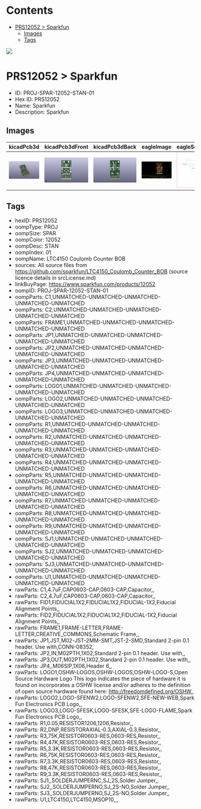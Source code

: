 



Contents
========

* [PRS12052 > Sparkfun](#prs12052--sparkfun)
	* [Images](#images)
	* [Tags](#tags)
  
![][im]
# PRS12052 > Sparkfun

- ID: PROJ-SPAR-12052-STAN-01
- Hex ID: PRS12052
- Name: Sparkfun
- Description: Sparkfun

## Images
  
  

|kicadPcb3d|kicadPcb3dFront|kicadPcb3dBack|eagleImage|eagleSchemImage|
| :---: | :---: | :---: | :---: | :---: |
|[![kicadPcb3d](kicadPcb3d_140.png)](kicadPcb3d.png)|[![kicadPcb3dFront](kicadPcb3dFront_140.png)](kicadPcb3dFront.png)|[![kicadPcb3dBack](kicadPcb3dBack_140.png)](kicadPcb3dBack.png)|[![eagleImage](eagleImage_140.png)](eagleImage.png)|[![eagleSchemImage](eagleSchemImage_140.png)](eagleSchemImage.png)|

## Tags

- hexID: PRS12052
- oompType: PROJ
- oompSize: SPAR
- oompColor: 12052
- oompDesc: STAN
- oompIndex: 01
- oompName: LTC4150 Coulomb Counter BOB
- sources: All source files from https://github.com/sparkfun/LTC4150_Coulomb_Counter_BOB (source licence details in srcLicense.md)
- linkBuyPage: https://www.sparkfun.com/products/12052
- oompID: PROJ-SPAR-12052-STAN-01
- oompParts: C1,UNMATCHED-UNMATCHED-UNMATCHED-UNMATCHED-UNMATCHED
- oompParts: C2,UNMATCHED-UNMATCHED-UNMATCHED-UNMATCHED-UNMATCHED
- oompParts: FRAME1,UNMATCHED-UNMATCHED-UNMATCHED-UNMATCHED-UNMATCHED
- oompParts: JP1,UNMATCHED-UNMATCHED-UNMATCHED-UNMATCHED-UNMATCHED
- oompParts: JP2,UNMATCHED-UNMATCHED-UNMATCHED-UNMATCHED-UNMATCHED
- oompParts: JP3,UNMATCHED-UNMATCHED-UNMATCHED-UNMATCHED-UNMATCHED
- oompParts: JP4,UNMATCHED-UNMATCHED-UNMATCHED-UNMATCHED-UNMATCHED
- oompParts: LOGO1,UNMATCHED-UNMATCHED-UNMATCHED-UNMATCHED-UNMATCHED
- oompParts: LOGO2,UNMATCHED-UNMATCHED-UNMATCHED-UNMATCHED-UNMATCHED
- oompParts: LOGO3,UNMATCHED-UNMATCHED-UNMATCHED-UNMATCHED-UNMATCHED
- oompParts: R1,UNMATCHED-UNMATCHED-UNMATCHED-UNMATCHED-UNMATCHED
- oompParts: R2,UNMATCHED-UNMATCHED-UNMATCHED-UNMATCHED-UNMATCHED
- oompParts: R3,UNMATCHED-UNMATCHED-UNMATCHED-UNMATCHED-UNMATCHED
- oompParts: R4,UNMATCHED-UNMATCHED-UNMATCHED-UNMATCHED-UNMATCHED
- oompParts: R5,UNMATCHED-UNMATCHED-UNMATCHED-UNMATCHED-UNMATCHED
- oompParts: R6,UNMATCHED-UNMATCHED-UNMATCHED-UNMATCHED-UNMATCHED
- oompParts: R7,UNMATCHED-UNMATCHED-UNMATCHED-UNMATCHED-UNMATCHED
- oompParts: R8,UNMATCHED-UNMATCHED-UNMATCHED-UNMATCHED-UNMATCHED
- oompParts: R9,UNMATCHED-UNMATCHED-UNMATCHED-UNMATCHED-UNMATCHED
- oompParts: SJ1,UNMATCHED-UNMATCHED-UNMATCHED-UNMATCHED-UNMATCHED
- oompParts: SJ2,UNMATCHED-UNMATCHED-UNMATCHED-UNMATCHED-UNMATCHED
- oompParts: SJ3,UNMATCHED-UNMATCHED-UNMATCHED-UNMATCHED-UNMATCHED
- oompParts: U1,UNMATCHED-UNMATCHED-UNMATCHED-UNMATCHED-UNMATCHED
- rawParts: C1,4.7uF,CAP0603-CAP,0603-CAP,Capacitor,,
- rawParts: C2,4.7uF,CAP0603-CAP,0603-CAP,Capacitor,,
- rawParts: FID1,FIDUCIAL1X2,FIDUCIAL1X2,FIDUCIAL-1X2,Fiducial Alignment Points,,
- rawParts: FID2,FIDUCIAL1X2,FIDUCIAL1X2,FIDUCIAL-1X2,Fiducial Alignment Points,,
- rawParts: FRAME1,FRAME-LETTER,FRAME-LETTER,CREATIVE_COMMONS,Schematic Frame,,
- rawParts: JP1,JST,M02-JST-2MM-SMT,JST-2-SMD,Standard 2-pin 0.1 header. Use with,CONN-08352,
- rawParts: JP2,IN,M02PTH,1X02,Standard 2-pin 0.1 header. Use with,,
- rawParts: JP3,OUT,M02PTH,1X02,Standard 2-pin 0.1 header. Use with,,
- rawParts: JP4,,M06SIP,1X06,Header 6,,
- rawParts: LOGO1,OSHW-LOGOS,OSHW-LOGOS,OSHW-LOGO-S,Open Source Hardware Logo This logo indicates the piece of hardware it is found on incorporates a OSHW license and/or adheres to the definition of open source hardware found here: http://freedomdefined.org/OSHW,,
- rawParts: LOGO2,LOGO-SFENW2,LOGO-SFENW2,SFE-NEW-WEB,Spark Fun Electronics PCB Logo,,
- rawParts: LOGO3,LOGO-SFESK,LOGO-SFESK,SFE-LOGO-FLAME,Spark Fun Electronics PCB Logo,,
- rawParts: R1,0.05,RESISTOR1206,1206,Resistor,,
- rawParts: R2,DNP,RESISTORAXIAL-0.3,AXIAL-0.3,Resistor,,
- rawParts: R3,75K,RESISTOR0603-RES,0603-RES,Resistor,,
- rawParts: R4,47K,RESISTOR0603-RES,0603-RES,Resistor,,
- rawParts: R5,3.3K,RESISTOR0603-RES,0603-RES,Resistor,,
- rawParts: R6,75K,RESISTOR0603-RES,0603-RES,Resistor,,
- rawParts: R7,3.3K,RESISTOR0603-RES,0603-RES,Resistor,,
- rawParts: R8,47K,RESISTOR0603-RES,0603-RES,Resistor,,
- rawParts: R9,3.3K,RESISTOR0603-RES,0603-RES,Resistor,,
- rawParts: SJ1,,SOLDERJUMPERNC,SJ_2S,Solder Jumper,,
- rawParts: SJ2,,SOLDERJUMPERNO,SJ_2S-NO,Solder Jumper,,
- rawParts: SJ3,,SOLDERJUMPERNO,SJ_2S-NO,Solder Jumper,,
- rawParts: U1,LTC4150,LTC4150,MSOP10,,,



[im]: kicadPcb3d_450.png
